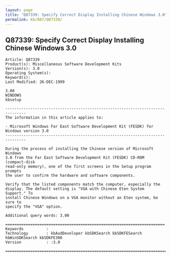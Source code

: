 ```yaml
---
layout: page
title: "Q87339: Specify Correct Display Installing Chinese Windows 3.0"
permalink: kb/087/Q87339/
---
```


## Q87339: Specify Correct Display Installing Chinese Windows 3.0

	Article: Q87339
	Product(s): Miscellaneous Software Development Kits
	Version(s): 3.0
	Operating System(s): 
	Keyword(s): 
	Last Modified: 26-DEC-1999
	
	3.00
	WINDOWS
	kbsetup
	
	-------------------------------------------------------------------------------
	The information in this article applies to:
	
	- Microsoft Windows Far East Software Development Kit (FESDK) for Windows version 3.0 
	-------------------------------------------------------------------------------
	
	During the process of installing the Chinese version of Microsoft Windows
	3.0 from the Far East Software Development Kit (FESDK) CD-ROM (compact-disk
	read-only memory), one of the first screens in the Setup program prompts
	the user to confirm the hardware and software components.
	
	Verify that the listed components match the computer, especially the
	display. The default setting is "VGA with Chinese Eten System Support." To
	install Chinese Windows on a VGA monitor without an Eten system, be sure to
	specify the "VGA" option.
	
	Additional query words: 3.00
	
	======================================================================
	Keywords          :  
	Technology        : kbAudDeveloper kbSDKSearch kbSDKFESearch kbWinSDKSearch kbSDKFE300
	Version           : :3.0
	
	=============================================================================
	
